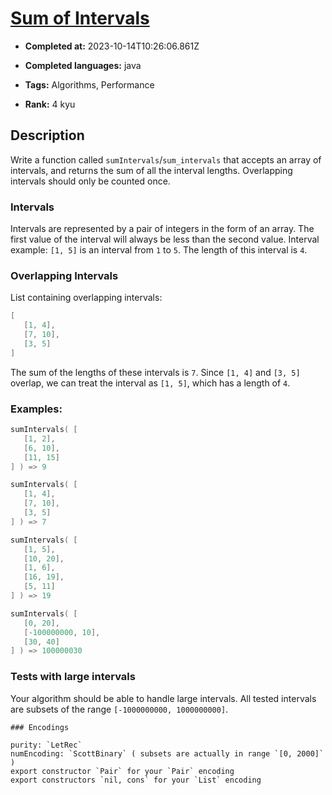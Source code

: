 # [Sum of Intervals](https://www.codewars.com/kata/52b7ed099cdc285c300001cd)

- **Completed at:** 2023-10-14T10:26:06.861Z

- **Completed languages:** java

- **Tags:** Algorithms, Performance

- **Rank:** 4 kyu

## Description

Write a function called `sumIntervals`/`sum_intervals` that accepts an array of intervals, and returns the sum of all the interval lengths. Overlapping intervals should only be counted once.

### Intervals

Intervals are represented by a pair of integers in the form of an array. The first value of the interval will always be less than the second value. Interval example: `[1, 5]` is an interval from `1` to `5`. The length of this interval is `4`.

### Overlapping Intervals

List containing overlapping intervals:

```c -- actual language id doesn't matter -- just want syntax highlighting
[
   [1, 4],
   [7, 10],
   [3, 5]
]
```

The sum of the lengths of these intervals is `7`. Since `[1, 4]` and `[3, 5]` overlap, we can treat the interval as `[1, 5]`, which has a length of `4`.

### Examples:

```c -- idem
sumIntervals( [
   [1, 2],
   [6, 10],
   [11, 15]
] ) => 9

sumIntervals( [
   [1, 4],
   [7, 10],
   [3, 5]
] ) => 7

sumIntervals( [
   [1, 5],
   [10, 20],
   [1, 6],
   [16, 19],
   [5, 11]
] ) => 19

sumIntervals( [
   [0, 20],
   [-100000000, 10],
   [30, 40]
] ) => 100000030
```

### Tests with large intervals

Your algorithm should be able to handle large intervals. All tested intervals are subsets of the range `[-1000000000, 1000000000]`.

~~~if:lambdacalc
### Encodings

purity: `LetRec`  
numEncoding: `ScottBinary` ( subsets are actually in range `[0, 2000]` )  
export constructor `Pair` for your `Pair` encoding  
export constructors `nil, cons` for your `List` encoding  
~~~